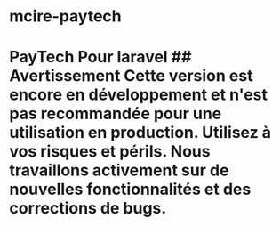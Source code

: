 # mcire-paytech
# PayTech  Pour laravel ## Avertissement  Cette version est encore en développement et n'est pas recommandée pour une utilisation en production. Utilisez à vos risques et périls. Nous travaillons activement sur de nouvelles fonctionnalités et des corrections de bugs.
